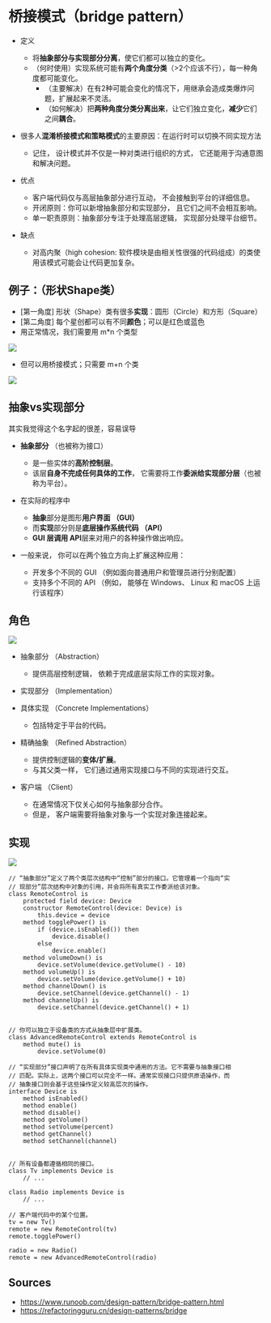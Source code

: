 # 桥接模式（bridge pattern）

- 定义
  - 将**抽象部分与实现部分分离**，使它们都可以独立的变化。
  - （何时使用）实现系统可能有**两个角度分类**（>2个应该不行），每一种角度都可能变化。
    - （主要解决）在有2种可能会变化的情况下，用继承会造成类爆炸问题，扩展起来不灵活。
    - （如何解决）把**两种角度分类分离出来**，让它们独立变化，**减少**它们之间**耦合**。

- 很多人**混淆桥接模式和策略模式**的主要原因：在运行时可以切换不同实现方法
  - 记住， 设计模式并不仅是一种对类进行组织的方式， 它还能用于沟通意图和解决问题。

- 优点
  - 客户端代码仅与高层抽象部分进行互动， 不会接触到平台的详细信息。
  - 开闭原则：你可以新增抽象部分和实现部分， 且它们之间不会相互影响。
  - 单一职责原则：抽象部分专注于处理高层逻辑， 实现部分处理平台细节。

- 缺点
  - 对高内聚（high cohesion: 软件模块是由相关性很强的代码组成）的类使用该模式可能会让代码更加复杂。

## 例子：（形状Shape类）
- [第一角度] 形状（Shape）类有很多**实现**：圆形（Circle）和方形（Square）
- [第二角度] 每个星创都可以有不同**颜色**；可以是红色或蓝色
- 用正常情况，我们需要用 m*n 个类型

<img src="./img/bridge_pattern_example.png"/>

- 但可以用桥接模式；只需要 m+n 个类

<img src="./img/bridge_pattern_example_2.png"/>

## 抽象vs实现部分

其实我觉得这个名字起的很差，容易误导

- **抽象部分** （也被称为接口） 
  - 是一些实体的**高阶控制层**。 
  - 该层**自身不完成任何具体的工作**， 它需要将工作**委派给实现部分层**（也被称为平台）。

- 在实际的程序中
  - **抽象**部分是图形**用户界面 （GUI）**
  - 而**实现**部分则是**底层操作系统代码 （API）**
  - **GUI 层调用 API**层来对用户的各种操作做出响应。

- 一般来说， 你可以在两个独立方向上扩展这种应用：
  - 开发多个不同的 GUI （例如面向普通用户和管理员进行分别配置）
  - 支持多个不同的 API （例如， 能够在 Windows、 Linux 和 macOS 上运行该程序）

## 角色

<img src='./img/bridge_pattern_2.png'/>

- 抽象部分 （Abstraction）
  - 提供高层控制逻辑， 依赖于完成底层实际工作的实现对象。

- 实现部分 （Implementation）
- 具体实现 （Concrete Implementations）
  - 包括特定于平台的代码。
- 精确抽象 （Refined Abstraction）
  - 提供控制逻辑的**变体/扩展**。
  - 与其父类一样， 它们通过通用实现接口与不同的实现进行交互。
- 客户端 （Client）
  - 在通常情况下仅关心如何与抽象部分合作。
  - 但是， 客户端需要将抽象对象与一个实现对象连接起来。

## 实现

<img src='./img/bridge_pattern_3.png'/>

```
// “抽象部分”定义了两个类层次结构中“控制”部分的接口。它管理着一个指向“实
// 现部分”层次结构中对象的引用，并会将所有真实工作委派给该对象。
class RemoteControl is
    protected field device: Device
    constructor RemoteControl(device: Device) is
        this.device = device
    method togglePower() is
        if (device.isEnabled()) then
            device.disable()
        else
            device.enable()
    method volumeDown() is
        device.setVolume(device.getVolume() - 10)
    method volumeUp() is
        device.setVolume(device.getVolume() + 10)
    method channelDown() is
        device.setChannel(device.getChannel() - 1)
    method channelUp() is
        device.setChannel(device.getChannel() + 1)


// 你可以独立于设备类的方式从抽象层中扩展类。
class AdvancedRemoteControl extends RemoteControl is
    method mute() is
        device.setVolume(0)
```

```
// “实现部分”接口声明了在所有具体实现类中通用的方法。它不需要与抽象接口相
// 匹配。实际上，这两个接口可以完全不一样。通常实现接口只提供原语操作，而
// 抽象接口则会基于这些操作定义较高层次的操作。
interface Device is
    method isEnabled()
    method enable()
    method disable()
    method getVolume()
    method setVolume(percent)
    method getChannel()
    method setChannel(channel)


// 所有设备都遵循相同的接口。
class Tv implements Device is
    // ...

class Radio implements Device is
    // ...
```

```
// 客户端代码中的某个位置。
tv = new Tv()
remote = new RemoteControl(tv)
remote.togglePower()

radio = new Radio()
remote = new AdvancedRemoteControl(radio)
```

## Sources

- https://www.runoob.com/design-pattern/bridge-pattern.html
- https://refactoringguru.cn/design-patterns/bridge
